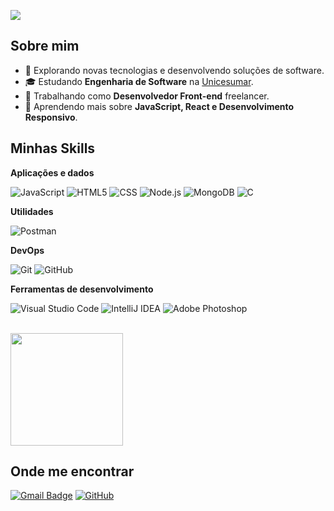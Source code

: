 ![](https://komarev.com/ghpvc/?username=GuiSatierf&color=006bed)

## Sobre mim

- 🤔 Explorando novas tecnologias e desenvolvendo soluções de software.
- 🎓 Estudando **Engenharia de Software** na [Unicesumar](https://www.unicesumar.edu.br/home/).
- 💼 Trabalhando como **Desenvolvedor Front-end** freelancer.
- 🌱 Aprendendo mais sobre **JavaScript, React e Desenvolvimento Responsivo**.

## Minhas Skills

**Aplicações e dados**

![JavaScript](https://img.shields.io/badge/-JavaScript-333333?style=flat&logo=javascript)
![HTML5](https://img.shields.io/badge/-HTML5-333333?style=flat&logo=HTML5)
![CSS](https://img.shields.io/badge/-CSS-333333?style=flat&logo=CSS3&logoColor=1572B6)
![Node.js](https://img.shields.io/badge/-Node.js-333333?style=flat&logo=node.js)
![MongoDB](https://img.shields.io/badge/-MongoDB-333333?style=flat&logo=mongodb&logoColor=47A248)
![C](https://img.shields.io/badge/-C-333333?style=flat&logo=C)

**Utilidades**

![Postman](https://img.shields.io/badge/-Postman-333333?style=flat&logo=postman)

**DevOps**

![Git](https://img.shields.io/badge/-Git-333333?style=flat&logo=git)
![GitHub](https://img.shields.io/badge/-GitHub-333333?style=flat&logo=github)

**Ferramentas de desenvolvimento**

![Visual Studio Code](https://img.shields.io/badge/-Visual%20Studio%20Code-333333?style=flat&logo=visual-studio-code&logoColor=007ACC)
![IntelliJ IDEA](https://img.shields.io/badge/-IntelliJ%20IDEA-333333?style=flat&logo=intellijidea&logoColor=000000)
![Adobe Photoshop](https://img.shields.io/badge/-Adobe%20Photoshop-333333?style=flat&logo=adobe-photoshop&logoColor=31A8FF)

<br/>

<a href="https://github.com/GuiSatierf" title="Perfil do Guilherme">
  <img height="180em" src="https://github-readme-stats.vercel.app/api?username=GuiSatierf&theme=dracula&show_icons=true" />
</a>

## Onde me encontrar

[![Gmail Badge](https://img.shields.io/badge/-guifreitas343@gmail.com-006bed?style=flat-square&logo=Gmail&logoColor=white&link=mailto:guifreitas343@gmail.com)](mailto:guifreitas343@gmail.com)
[![GitHub](https://img.shields.io/github/followers/GuiSatierf?label=follow&style=social)](https://github.com/GuiSatierf)
